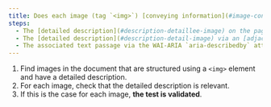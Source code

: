 ```yaml
---
title: Does each image (tag `<img>`) [conveying information](#image-conveying-information), with a [detailed description](#description-detaillee-image), meet these conditions?
steps:
  - The [detailed description](#description-detaillee-image) on the page and indicated by the [text alternative](#text-alternative-image) is relevant.
  - The [detailed description](#description-detail-image) via an [adjacent link or button](#adjacent-link-or-button) is relevant.
  - The associated text passage via the WAI-ARIA `aria-describedby` attribute is relevant.
---
```


1. Find images in the document that are structured using a `<img>` element and have a detailed description.
2. For each image, check that the detailed description is relevant.
3. If this is the case for each image, **the test is validated**.
